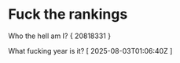 # Fuck the rankings

Who the hell am I?
{ 20818331 }

What fucking year is it?
[ 2025-08-03T01:06:40Z ]
